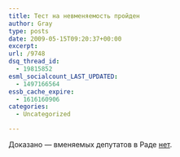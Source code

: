 ```yaml
---
title: Тест на невменяемость пройден
author: Gray
type: posts
date: 2009-05-15T09:20:37+00:00
excerpt:
url: /9748
dsq_thread_id:
  - 19815852
esml_socialcount_LAST_UPDATED:
  - 1497166564
essb_cache_expire:
  - 1616160906
categories:
  - Uncategorized

---
```








<p style="clear: both">
  Доказано &#8212; вменяемых депутатов в Раде <a href="http://korrespondent.net/business/837431" target="_blank">нет</a>.
</p>

<br class='final-break' style='clear: both' />